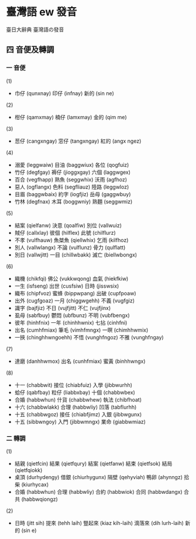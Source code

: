 # 臺灣語 ew 發音

臺日大辭典 臺灣語の發音

## 四 音便及轉調

### 一 音便

(1)
* 巾仔 (qunxnay) 印仔 (infnay) 新的 (sin ne)

(2)
* 柑仔 (qamxmay) 楠仔 (lamxmay) 金的 (qim me)

(3)
* 䓤仔 (cangxngay) 窓仔 (tangxngay) 紅的 (angx ngez)

(4)
* 溺愛 (leggwaiw) 目油 (baggwiux) 各位 (qogfuiz)
* 竹仔 (degfgay) 褥仔 (jioggxgay) 六個 (laggwgex)
* 百合 (vegfhapp) 熟魚 (seggwhix) 沃雨 (agfhoz)
* 惡人 (ogflangx) 色料 (segfliauz) 陸路 (leggwloz)
* 目眉 (baggwbaix) 約字 (iogfjiz) 岳母 (gaggwbuy)
* 竹林 (degfnax) 木耳 (boggwniy) 熟麵 (seggwmiz)

(5)
* 結案 (qielfanw) 決意 (qoalfiw) 別位 (vallwuiz)
* 賊仔 (callxlay) 彼個 (hilflex) 此號 (chilflurz)
* 不孝 (vulfhauw) 魚桀魚 (qiellwhix) 乞雨 (kilfhoz)
* 別人 (vallwlangx) 不論 (vulflunz) 骨力 (qulflatt)
* 別日 (vallwjitt) 一目 (chillwbakk) 滅亡 (biellwbongx)

(6)
* 織機 (chikfqi) 佛公 (vukkwqong) 血氣 (hiekfkiw)
* 一生 (isfseng) 出世 (cusfsiw) 日時 (jisswsix)
* 織布 (chipfvoz) 蜜蜂 (bippwpang) 出破 (cupfpoaw)
* 出外 (cugfgoaz) 一月 (chiggwgehh) 不義 (vugfgiz)
* 識字 (bajfjiz) 不日 (vujfjitt) 不仁 (vujfjinx)
* 虱母 (sabfbuy) 鬱悶 (ubfbunz) 不明 (vubfbengx)
* 彼年 (hinhfnix) 一年 (chinhhwnix) 七拈 (cinhfni)
* 出名 (cumhfmiax) 筆毛 (vimhfmngx) 一暝 (chimhhwmix)
* 一挾 (chinghhwngoehh) 不悟 (vunghfngoz) 不雅 (vunghfngay)

(7)
* 達磨 (danhhwmox) 出名 (cunhfmiax) 蜜黃 (binhhwngx)

(8)
* 十一 (chabbwit) 接位 (chiabfuiz) 入學 (jibbwurhh)
* 蛤仔 (qabfbay) 粒仔 (liabbxbay) 十個 (chabbwbex)
* 合婚 (habbwhun) 什貨 (chabbwhew) 執法 (chibfhoat)
* 十六 (chabbwlakk) 合理 (habbwliy) 凹落 (tabflurhh)
* 十五 (chabbwgoz) 接任 (chiabfjimz) 入銀 (jibbwgunx)
* 十五 (sibbwngoy) 入門 (jibbwmngx) 業命 (giabbwmiaz)

### 二 轉調

(1)
* 結親 (qietfcin) 結果 (qietfqury) 結案 (qietfanw) 結束 (qietfsok) 結局 (qietfqiokk)
* 桌頂 (durhydengy) 借銀 (chiurhygunx) 隔壁 (qehyviah) 鴨卵 (ahynngz) 拾柴 (kiurhycax)
* 合婚 (habbwhun) 合理 (habbwliy) 合約 (habbwiok) 合同 (habbwdangx) 合共 (habbwqiongz)

(2)
* 日時 (jitt sih) 提來 (tehh laih) 豎起來 (kiaz kih-laih) 滴落來 (dih lurh-laih) 新的 (sin e)
